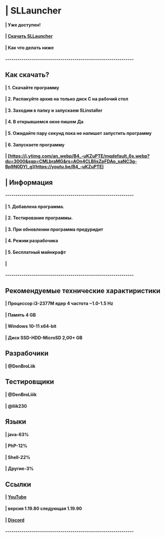 # | SLLauncher
#### | Уже доступен!
#### | [Скачать SLLauncher](https://www.mediafire.com/file/2d2woo5lw1mixfp/SL.zip/file)
#### | Как что делать ниже
#### ---------------------------------------------------------------
## Как скачать?
#### | 1. Скачайте программу
#### | 2. Распакуйте архив на только диск __C__ на рабочий стол 
#### | 3. Заходим в папку и запускаем SLinstaller
#### | 4. В открывшемся окне пишем **Да**
#### | 5. Ожидайте пару секунд пока не напишет запустить программу
#### | 6. Запускаете программу
#### | [https://i.ytimg.com/an_webp/B4_-uKZuPTE/mqdefault_6s.webp?du=3000&sqp=CMLbraMG&rs=AOn4CLBIisZpFDAo_saNC3g-Bp9N0DYI_g](https://youtu.be/B4_-uKZuPTE)
## | Информация
#### ---------------------------------------------------------------
#### | 1. Добавлена программа.
#### | 2. Тестирование программы.
#### | 3. При обновлении программа предуридит
#### | 4. Режим разрабочика
#### | 5. __Бесплатный майнкрафт__
#### | 
#### ---------------------------------------------------------------
## Рекомендуемые технические характиристики
#### | **__Процессор i3-2377M  ядер 4 частота ~1.0-1.5 Hz__**
#### | **__Память 4 GB__**
#### | **__Windows 10-11 x64-bit__**
#### | **__Диск SSD-HDD-MicroSD 2,00+ GB__**
## Разрабочики
#### | @DenBroLiik
## Тестировщики
#### | @DenBroLiiik
#### | @liik230
## Языки
#### | java-63%
#### | PhP-12%
#### | Shell-22%
#### | Другие-3%
## Ссылки
#### | [YouTube](https://www.youtube.com/@denbroliik)
#### | версия 1.19.80 следующая 1.19.90               
#### | [Discord](https://discord.gg/9kKmuNHj36)       
#### ---------------------------------------------------------------
